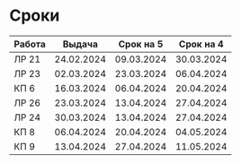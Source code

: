 # Сроки
| Работа | Выдача     | Срок на 5  | Срок на 4  |
| ------ | ---------- | ---------- | ---------- |
| ЛР 21  | 24.02.2024 | 09.03.2024 | 30.03.2024 |
| ЛР 23  | 02.03.2024 | 23.03.2024 | 06.04.2024 |
| КП 6   | 16.03.2024 | 06.04.2024 | 20.04.2024 |
| ЛР 26  | 23.03.2024 | 13.04.2024 | 27.04.2024 |
| ЛР 24  | 30.03.2024 | 13.04.2024 | 27.04.2024 |
| КП 8   | 06.04.2024 | 20.04.2024 | 04.05.2024 |
| КП 9   | 13.04.2024 | 27.04.2024 | 11.05.2024 |
